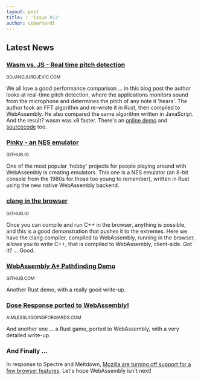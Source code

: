 ```yaml
---
layout: post
title: ! 'Issue #13'
author: ceberhardt
---
```


## Latest News

### [Wasm vs. JS - Real time pitch detection](https://bojandjurdjevic.com/2018/WASM-vs-JS-Realtime-pitch-detection/)

<small>BOJANDJURDJEVIC.COM</small>

We all love a good performance comparison ... in this blog post the author looks at real-time pitch detection, where the applications monitors sound from the microphone and determines the pitch of any note it 'hears'. The author took an FFT algorithm and re-wrote it in Rust, then compiled to WebAssembly. He also compared the same algorithm written in JavaScript. And the result? wasm was x8 faster. There's an [online demo](https://s3.amazonaws.com/wasm-vs-js-tuner/index.html) and [sourcecode](https://github.com/bojan88/WASM-vs-JS-Pitch-detector) too.


### [Pinky - an NES emulator](http://koute.github.io/pinky-web/)

<small>GITHUB.IO</small>

One of the most popular 'hobby' projects for people playing around with WebAssembly is creating emulators. This one is a NES emulator (an 8-bit console from the 1980s for those too young to remember), written in Rust using the new native WebAssembly backend.


### [clang in the browser](https://tbfleming.github.io/cib/)

<small>GITHUB.IO</small>

Once you can compile and run C++ in the browser, anything is possible, and this is a good demonstration that pushes it to the extremes. Here we have the clang compiler, compiled to WebAssembly, running in the browser, allows you to write C++, that is compiled to WebAssembly, client-side.  Got it? ... Good.


### [WebAssembly A* Pathfinding Demo](https://github.com/jakedeichert/wasm-astar)

<small>GITHUB.COM</small>

Another Rust demo, with a really good write-up.


### [Dose Response ported to WebAssembly!](https://aimlesslygoingforward.com/blog/2017/12/25/dose-response-ported-to-webassembly/)

<small>AIMLESSLYGOINGFORWARDS.COM</small>

And another one ... a Rust game, ported to WebAssembly, with a very detailed write-up.


### And Finally ...

In response to Spectre and Meltdown, [Mozilla are turning off support for a few browser features](https://blog.mozilla.org/security/2018/01/03/mitigations-landing-new-class-timing-attack/). Let's hope WebAssembly isn't next!
